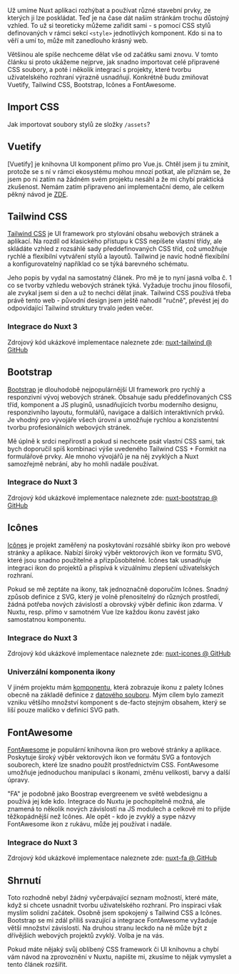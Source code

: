 Už umíme Nuxt aplikaci rozhýbat a používat různé stavební prvky, ze kterých ji lze poskládat. Teď je na čase dát našim stránkám trochu důstojný vzhled. To už si teoreticky můžeme zařídit sami - s pomocí CSS stylů definovaných v rámci sekcí `<style>` jednotlivých komponent. Kdo si na to věří a umí to, může mít zanedlouho krásný web.

Většinou ale spíše nechceme dělat vše od začátku sami znovu. V tomto článku si proto ukážeme nejprve, jak snadno importovat celé připravené CSS soubory, a poté i několik integrací s projekty, které tvorbu uživatelského rozhraní výrazně usnadňují. Konkrétně budu zmiňovat Vuetify, Tailwind CSS, Bootstrap, Icônes a FontAwesome.

## Import CSS

Jak importovat soubory stylů ze složky `/assets`?

## Vuetify

[Vuetify] je knihovna UI komponent přímo pro Vue.js. Chtěl jsem ji tu zmínit, protože se s ní v rámci ekosystému mohou mnozí potkat, ale přiznám se, že jsem po ni zatím na žádném svém projektu nesáhl a že mi chybí praktická zkušenost. Nemám zatím připraveno ani implementační demo, ale celkem pěkný návod je [ZDE](https://codybontecou.com/how-to-use-vuetify-with-nuxt-3.html).

## Tailwind CSS

[Tailwind CSS](https://tailwindcss.com/) je UI framework pro stylování obsahu webových stránek a aplikací. Na rozdíl od klasického přístupu k CSS nepíšete vlastní třídy, ale skládáte vzhled z rozsáhlé sady předdefinovaných CSS tříd, což umožňuje rychlé a flexibilní vytváření stylů a layoutů. Tailwind je navíc hodně flexibilní a konfigurovatelný například co se týká barevného schématu. 

Jeho popis by vydal na samostatný článek. Pro mě je to nyní jasná volba č. 1 co se tvorby vzhledu webových stránek týká. Vyžaduje trochu jinou filosofii, ale zvykal jsem si den a už to nechci dělat jinak. Tailwind CSS používá třeba právě tento web - původní design jsem ještě nahodil "ručně", převést jej do odpovídající Tailwind struktury trvalo jeden večer.

### Integrace do Nuxt 3

Zdrojový kód ukázkové implementace naleznete zde:
[nuxt-tailwind @ GitHub](https://github.com/AloisSeckar/demos-nuxt/tree/main/nuxt-tailwind)

## Bootstrap

[Bootstrap](https://getbootstrap.com/) je dlouhodobě nejpopulárnější UI framework pro rychlý a responzivní vývoj webových stránek. Obsahuje sadu předdefinovaných CSS tříd, komponent a JS pluginů, usnadňujících tvorbu moderního designu, responzivního layoutu, formulářů, navigace a dalších interaktivních prvků. Je vhodný pro vývojáře všech úrovní a umožňuje rychlou a konzistentní tvorbu profesionálních webových stránek. 

Mě úplně k srdci nepřirostl a pokud si nechcete psát vlastní CSS sami, tak bych doporučil spíš kombinaci výše uvedeného Tailwind CSS + Formkit na formulářové prvky. Ale mnoho vývojářů je na něj zvyklých a Nuxt samozřejmě nebrání, aby ho mohli nadále používat.

### Integrace do Nuxt 3

Zdrojový kód ukázkové implementace naleznete zde:
[nuxt-bootstrap @ GitHub](https://github.com/AloisSeckar/demos-nuxt/tree/main/nuxt-bootstrap)

## Icônes

[Icônes](https://icones.js.org/) je projekt zaměřený na poskytování rozsáhlé sbírky ikon pro webové stránky a aplikace. Nabízí široký výběr vektorových ikon ve formátu SVG, které jsou snadno použitelné a přizpůsobitelné. Icônes tak usnadňuje integraci ikon do projektů a přispívá k vizuálnímu zlepšení uživatelských rozhraní.

Pokud se mě zeptáte na ikony, tak jednoznačně doporučím Icônes. Snadný způsob definice z SVG, který je volně přenositelný do různých prostředí, žádná potřeba nových závislostí a obrovský výběr definic ikon zdarma. V Nuxtu, resp. přímo v samotném Vue lze každou ikonu zavést jako samostatnou komponentu.

### Integrace do Nuxt 3

Zdrojový kód ukázkové implementace naleznete zde:
[nuxt-icones @ GitHub](https://github.com/AloisSeckar/demos-nuxt/tree/main/nuxt-icones)

### Univerzální komponenta ikony

V jiném projektu mám [komponentu](https://github.com/AloisSeckar/ELRHistory/blob/main/components/BaseIcon.vue), která zobrazuje ikonu z palety Icônes obecně na základě definice z [datového souboru](https://github.com/AloisSeckar/ELRHistory/blob/main/assets/icones.json). Mým cílem bylo zamezit vzniku většího množství komponent s de-facto stejným obsahem, který se liší pouze maličko v definici SVG path.

## FontAwesome

[FontAwesome](https://fontawesome.com/) je populární knihovna ikon pro webové stránky a aplikace. Poskytuje široký výběr vektorových ikon ve formátu SVG a fontových souborech, které lze snadno použít prostřednictvím CSS. FontAwesome umožňuje jednoduchou manipulaci s ikonami, změnu velikosti, barvy a další úpravy.

"FA" je podobně jako Boostrap evergreenem ve světě webdesignu a používá jej kde kdo. Integrace do Nuxtu je pochopitelně možná, ale znamená to několik nových závislostí na JS modulech a celkově mi to přijde těžkopádnější než Icônes. Ale opět - kdo je zvyklý a sype názvy FontAwesome ikon z rukávu, může jej používat i nadále.

### Integrace do Nuxt 3

Zdrojový kód ukázkové implementace naleznete zde:
[nuxt-fa @ GitHub](https://github.com/AloisSeckar/demos-nuxt/tree/main/nuxt-fa)

## Shrnutí

Toto rozhodně nebyl žádný vyčerpávající seznam možností, které máte, když si chcete usnadnit tvorbu uživatelského rozhraní. Pro inspiraci však myslím solidní začátek. Osobně jsem spokojený s Tailwind CSS a Icônes. Bootstrap se mi zdál příliš svazující a integrace FontAwesome vyžaduje větší množství závislostí. Na druhou stranu leckdo na ně může být z dřívějších webových projektů zvyklý. Volba je na vás.

Pokud máte nějaký svůj oblíbený CSS framework či UI knihovnu a chybí vám návod na zprovoznění v Nuxtu, napište mi, zkusíme to nějak vymyslet a tento článek rozšířit.
